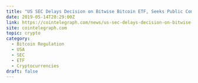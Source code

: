 ```yaml
---
title: "US SEC Delays Decision on Bitwise Bitcoin ETF, Seeks Public Comment"
date: 2019-05-14T20:29:00Z
link: https://cointelegraph.com/news/us-sec-delays-decision-on-bitwise-bitcoin-etf-seeks-public-comment?utm_medium=RSS&utm_source=hune
site: cointelegraph.com
topic: crypto
category:
  - Bitcoin Regulation
  - USA
  - SEC
  - ETF
  - Cryptocurrencies
draft: false
---
```

